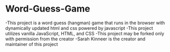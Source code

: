 # Word-Guess-Game
-This project is a word guess (hangman) game that runs in the browser with dynamically updated html and css powered by javascript
-This project utilizes vanilla JavaScript, HTML, and CSS
-This project may be forked only with permission from the creator
-Sarah Kinneer is the creator and maintainer of this project
